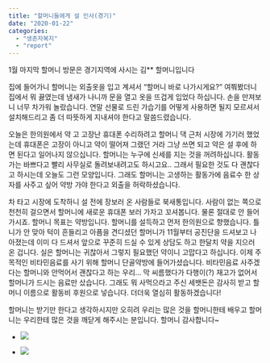 ```yaml
---
title: "할머니들에게 설 인사(경기)"
date: "2020-01-22"
categories: 
  - "생존자복지"
  - "report"
---
```


1월 마지막 할머니 방문은 경기지역에 사시는 김\*\* 할머니입니다

집에 들어가니 할머니는 외출옷을 입고 계셔서 “할머니 바로 나가시게요?” 여쭤봤더니 집에서 뭐 끓였는데 냄새가 나니까 문을 열고 옷을 뜨겁게 입었다 하십니다. 손을 만져보니 너무 차가워 놀랐습니다. 연말 선물로 드린 가습기를 어떻게 사용하면 될지 모르셔서 설치해드리고 좀 더 따뜻하게 지내셔야 한다고 말씀드렸습니다.

오늘은 한의원에서 약 고 고장난 휴대폰 수리하려고 할머니 댁 근처 시장에 가기러 했었는데 휴대폰은 고장이 아니고 약이 떨어져 그랬던 거라 그냥 쓰면 되고 약은 설 후에 하면 된다고 일어나지 않으십니다. 할머니는 누구에 신세를 지는 것을 꺼려하십니다. 활동가는 바쁘다고 빨리 사무실로 돌려보내려고도 하시고요.. 그래서 필요한 것도 다 괜찮다고 하시는데 오늘도 그런 모양입니다. 그래도 할머니는 고생하는 활동가에 음료수 한 상자를 사주고 싶어 약방 가야 한다고 외출을 허락하셨습니다.

차 타고 시장에 도착하니 설 전에 장보러 온 사람들로 북새통입니다. 사람이 없는 쪽으로 천천히 걸으면서 할머니에 새로운 휴대폰 보러 가자고 꼬셔봅니다. 물론 절대로 안 들어가시죠. 할머니 목표는 약방입니다. 할머니를 설득하고 먼저 한의원으로 향했습니다. 틀니가 안 맞아 턱이 흔들리고 아픔을 견디셨던 할머니가 11월부터 공진단을 드셔보고 나아졌는데 이미 다 드셔서 앞으로 꾸준히 드실 수 있게 상담도 하고 한달치 약을 지으러 온 겁니다. 실은 할머니는 귀찮아서 그렇지 필요했던 약이니 고맙다고 하십니다. 이제 주목적인 비타민음료를 사기 위해 할머니 단골약방에 들어가셨습니다. 비타민음료 사주겠다는 할머니와 안먹어서 괜찮다고 하는 우리... 막 씨름했다가 다행이(?) 재고가 없어서 할머니가 드시는 음료만 샀습니다. 그래도 뭐 사먹으라고 주신 세뱃돈은 감사히 받고 할머니 이름으로 활동비 후원으로 넣습니다. 더더욱 열심히 활동하겠습니다!

할머니는 받기만 한다고 생각하시지만 오히려 우리는 많은 것을 할머니한테 배우고 할머니는 우리한테 많은 것을 깨닫게 해주시는 분입니다. 할머니 감사합니다~

- ![](https://womenandwar.net/kr/wp-content/uploads/2020/01/photo_2020-01-22_19-58-53-768x1024.jpg)
    
- ![](https://womenandwar.net/kr/wp-content/uploads/2020/01/photo_2020-01-23_10-06-50-768x1024.jpg)
